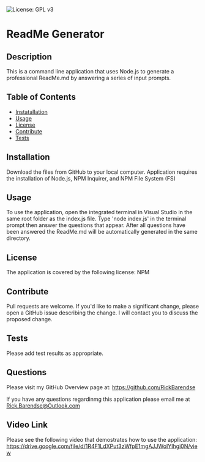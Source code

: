 ![License: GPL v3](https://img.shields.io/badge/License-NPM-yellow.svg)
  
  # ReadMe Generator
 

  ## Description
  This is a command line application that uses Node.js to generate a professional ReadMe.md by answering a series of input prompts.

  ## Table of Contents
  * [Instatallation](#installation)
  * [Usage](#usage)
  * [License](#license)
  * [Contribute](#contribute)
  * [Tests](#tests)

  ## Installation
  Download the files from GitHub to your local computer.  Application requires the installation of Node.js, NPM Inquirer, and NPM File System (FS)

  ## Usage
  To use the application, open the integrated terminal in Visual Studio in the same root folder as the index.js file.  Type 'node index.js' in the terminal prompt then answer the questions that appear.  After all questions have been answered the ReadMe.md will be automatically generated in the same directory.

  ## License
  The application is covered by the following license:  NPM

  ## Contribute
  Pull requests are welcome.  If you'd like to make a significant change, please open a GitHub issue describing the change.  I will contact you to discuss the proposed change.

  ## Tests
  Please add test results as appropriate.

  ## Questions
  Please visit my GitHub Overview page at: https://github.com/RickBarendse

  If you have any questions regardinmg this application please email me at [Rick.Barendse@Outlook.com](Rick.Barendse@Outlook.com)

  ## Video Link
  Please see the following video that demostrates how to use the application:  https://drive.google.com/file/d/1R4F1LdXPut3zWfpE1mgAJJWoIYIhgi0N/view


